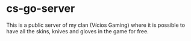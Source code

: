 # cs-go-server
This is a public server of my clan (Vícios Gaming) where it is possible to have all the skins, knives and gloves in the game for free.
